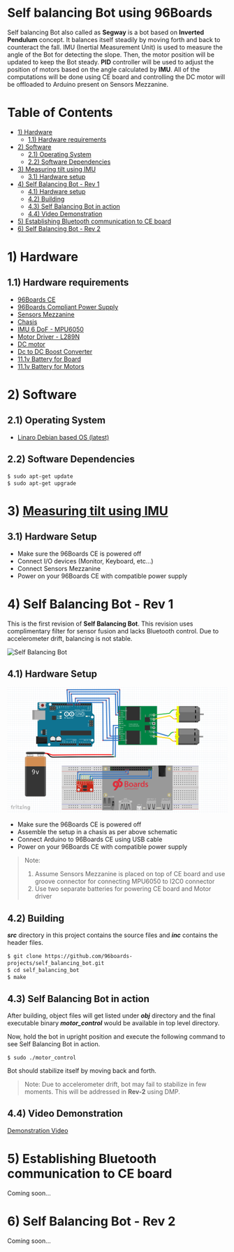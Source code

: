 # Self balancing Bot using 96Boards

Self balancing Bot also called as **Segway** is a bot based on **Inverted Pendulum** concept. It balances itself steadily by 
moving forth and back to counteract the fall. IMU (Inertial Measurement Unit) is used to measure the angle of the Bot for 
detecting the slope. Then, the motor position will be updated to keep the Bot steady. **PID** controller will be used to adjust 
the position of motors based on the angle calculated by **IMU**. All of the computations will be done using CE board and 
controlling the DC motor will be offloaded to Arduino present on Sensors Mezzanine. 

# Table of Contents
- [1) Hardware](#1-hardware)
   - [1.1) Hardware requirements](#11-hardware-requirements)
- [2) Software](#2-software) 
   - [2.1) Operating System](#21-operating-system)
   - [2.2) Software Dependencies](#22-software-dependencies)
- [3) Measuring tilt using IMU](#3-measuring-tilt-using-imu)
   - [3.1) Hardware setup](#31-hardware-setup)
- [4) Self Balancing Bot - Rev 1](#4-self-balancing-bot---rev-1)
   - [4.1) Hardware setup](#41-hardware-setup)
   - [4.2) Building](#42-building)
   - [4.3) Self Balancing Bot in action](#43-self-balancing-bot-in-action)
   - [4.4) Video Demonstration](#44-video-demonstration)
- [5) Establishing Bluetooth communication to CE board](#5-establishing-bluetooth-communication-to-ce-board)
- [6) Self Balancing Bot - Rev 2](#6-self-balancing-bot---rev-2)

# 1) Hardware

## 1.1) Hardware requirements

- [96Boards CE](https://www.96boards.org/products/ce/)
- [96Boards Compliant Power Supply](http://www.96boards.org/product/power/)
- [Sensors Mezzanine](http://www.96boards.org/product/sensors-mezzanine/)
- [Chasis](https://nevonexpress.com/Self-Balancing-Robot-Chassis-Body-Diy.php)
- [IMU 6 DoF - MPU6050](http://www.amazon.in/GY-521-Mpu6050-Accelerometer-Arduino-REES52/dp/B008BOPN40/ref=sr_1_1?ie=UTF8&qid=1501573522&sr=8-1&keywords=mpu6050)
- [Motor Driver - L289N](http://www.amazon.in/Robodo-Electronics-Motor-Driver-Module/dp/B00N4KWYDE/ref=pd_sbs_328_1?_encoding=UTF8&psc=1&refRID=YESQPMRAEF73WTRQPRP1)
- [DC motor](https://robokits.co.in/motors/300rpm-12v-dc-motor-with-gearbox)
- [Dc to DC Boost Converter](http://www.amazon.in/KitsGuru-Step-up-Adjustable-Booster-Current/dp/B00HV59922)
- [11.1v Battery for Board](http://robokits.co.in/batteries-chargers/lithium-ion-battery/li-ion-11.1v-2200mah-2c-with-inbuilt-charger-protection)
- [11.1v Battery for Motors](http://robokits.co.in/batteries-chargers/lithium-ion-battery/lithium-ion-rechargeable-battery-pack-11.1v-2200mah-2c)

# 2) Software

## 2.1) Operating System

- [Linaro Debian based OS (latest)](https://github.com/96boards/documentation/blob/master/ConsumerEdition/DragonBoard-410c/Downloads/Debian.md)

## 2.2) Software Dependencies

```
$ sudo apt-get update
$ sudo apt-get upgrade
```

# 3) [Measuring tilt using IMU](https://github.com/96boards-projects/imu)

## 3.1) Hardware Setup

- Make sure the 96Boards CE is powered off
- Connect I/O devices (Monitor, Keyboard, etc...)
- Connect Sensors Mezzanine
- Power on your 96Boards CE with compatible power supply

# 4) Self Balancing Bot - Rev 1

This is the first revision of **Self Balancing Bot**. This revision uses complimentary filter for sensor fusion and lacks 
Bluetooth control. Due to accelerometer drift, balancing is not stable.

![Self Balancing Bot](./bot.png)

## 4.1) Hardware Setup

![Schematic Diagram](./bot1.png)

- Make sure the 96Boards CE is powered off
- Assemble the setup in a chasis as per above schematic
- Connect Arduino to 96Boards CE using USB cable
- Power on your 96Boards CE with compatible power supply

>Note:
> 1. Assume Sensors Mezzanine is placed on top of CE board and use groove connector for connecting MPU6050 to I2C0 connector
> 2. Use two separate batteries for powering CE board and Motor driver

## 4.2) Building

***src*** directory in this project contains the source files and ***inc*** contains the header files. 
```
$ git clone https://github.com/96boards-projects/self_balancing_bot.git
$ cd self_balancing_bot
$ make
```
## 4.3) Self Balancing Bot in action

After building, object files will get listed under ***obj*** directory and the final executable binary ***motor_control*** would be available in top level directory.

Now, hold the bot in upright position and execute the following command to see Self Balancing Bot in action.

```
$ sudo ./motor_control
```
Bot should stabilize itself by moving back and forth.

>Note: Due to accelerometer drift, bot may fail to stabilize in few moments. This will be addressed in **Rev-2** using DMP.

## 4.4) Video Demonstration

[Demonstration Video](https://www.youtube.com/watch?v=eRnURzfUmaw)

# 5) Establishing Bluetooth communication to CE board 

Coming soon...

# 6) Self Balancing Bot - Rev 2

Coming soon...
